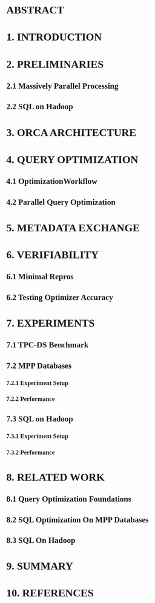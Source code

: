 <font face="微软雅黑">

# ABSTRACT
# 1. INTRODUCTION
# 2. PRELIMINARIES
## 2.1 Massively Parallel Processing
## 2.2 SQL on Hadoop
# 3. ORCA ARCHITECTURE
# 4. QUERY OPTIMIZATION
## 4.1 OptimizationWorkflow
## 4.2 Parallel Query Optimization
# 5. METADATA EXCHANGE
# 6. VERIFIABILITY
## 6.1 Minimal Repros
## 6.2 Testing Optimizer Accuracy
# 7. EXPERIMENTS
## 7.1 TPC-DS Benchmark
## 7.2 MPP Databases
### 7.2.1 Experiment Setup
### 7.2.2 Performance
## 7.3 SQL on Hadoop
### 7.3.1 Experiment Setup
### 7.3.2 Performance
# 8. RELATED WORK
## 8.1 Query Optimization Foundations
## 8.2 SQL Optimization On MPP Databases
## 8.3 SQL On Hadoop
# 9. SUMMARY
# 10. REFERENCES
